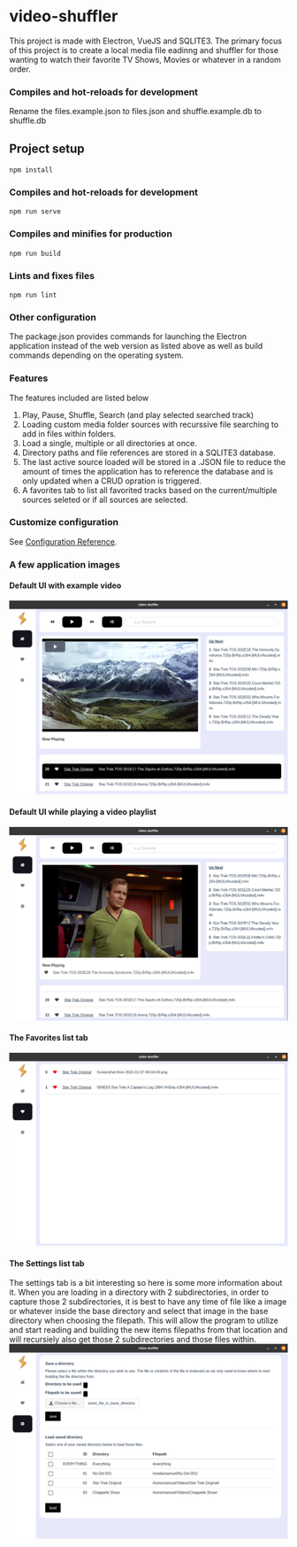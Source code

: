 # video-shuffler
This project is made with Electron, VueJS and SQLITE3. The primary focus of this project is to create a local media file eadinng and shuffler for those wanting to watch their favorite TV Shows, Movies or whatever in a random order.
### Compiles and hot-reloads for development
Rename the files.example.json to files.json and shuffle.example.db to shuffle.db

## Project setup
```
npm install
```

### Compiles and hot-reloads for development
```
npm run serve
```

### Compiles and minifies for production
```
npm run build
```

### Lints and fixes files
```
npm run lint
```


### Other configuration
The package.json provides commands for launching the Electron application instead of the web version as listed above as well as build commands depending on the operating system.

### Features
The features included are listed below
1. Play, Pause, Shuffle, Search (and play selected searched track)
2. Loading custom media folder sources with recurssive file searching to add in files within folders.
3. Load a single, multiple or all directories at once.
4. Directory paths and file references are stored in a SQLITE3 database.
5. The last active source loaded will be stored in a .JSON file to reduce the amount of times the application has to reference the database and is only updated when a CRUD opration is triggered.
6. A favorites tab to list all favorited tracks based on the current/multiple sources seleted or if all sources are selected.

### Customize configuration
See [Configuration Reference](https://cli.vuejs.org/config/).


### A few application images
#### Default UI with example video
![VS-Demo-001](/video-shuffler-001.png)

#### Default UI while playing a video playlist
![VS-Demo-001](/video-shuffler-002.png)

#### The Favorites list tab
![VS-Demo-001](/favorites-list.png)

#### The Settings list tab
The settings tab is a bit interesting so here is some more information about it. When you are loading in a directory with 2 subdirectories, in order to capture those 2 subdirectories, it is best to have any time of file like a image or whatever inside the base directory and select that image in the base directory when choosing the filepath. This will allow the program to utilize and start reading and building the new items filepaths from that location and will recursiely also get those 2 subdirectories and those files within.
![VS-Demo-001](/settings-view.png)